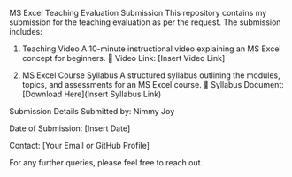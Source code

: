 MS Excel Teaching Evaluation Submission
This repository contains my submission for the teaching evaluation as per the request. The submission includes:

1. Teaching Video
A 10-minute instructional video explaining an MS Excel concept for beginners.
📌 Video Link: [Insert Video Link]

2. MS Excel Course Syllabus
A structured syllabus outlining the modules, topics, and assessments for an MS Excel course.
📌 Syllabus Document: [Download Here](Insert Syllabus Link)

Submission Details
Submitted by: Nimmy Joy

Date of Submission: [Insert Date]

Contact: [Your Email or GitHub Profile]

For any further queries, please feel free to reach out.

